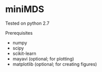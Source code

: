 # miniMDS

Tested on python 2.7

Prerequisites
* numpy
* scipy
* scikit-learn
* mayavi (optional; for plotting)
* matplotlib (optional; for creating figures)
